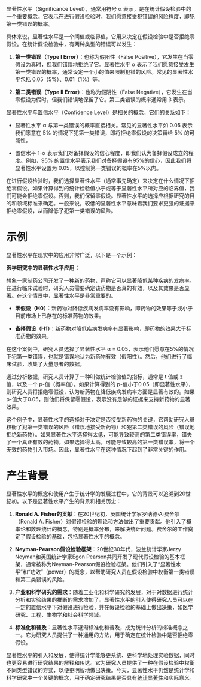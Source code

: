 显著性水平（Significance Level），通常用符号 α 表示，是在统计假设检验中的一个重要概念。它表示在进行假设检验时，我们愿意接受犯错误的风险程度，即犯第一类错误的概率。

具体来说，显著性水平是一个阈值或临界值，它用来决定在假设检验中是否拒绝零假设。在统计假设检验中，有两种类型的错误可以发生：

1. **第一类错误（Type I Error）**：也称为假阳性（False Positive），它发生在当零假设为真时，但我们错误地拒绝了它。显著性水平 α 表示了我们愿意接受发生第一类错误的概率，通常设定一个小的值来限制犯错的风险。常见的显著性水平包括 0.05（5%）、0.01（1%）等。

2. **第二类错误（Type II Error）**：也称为假阴性（False Negative），它发生在当零假设为假时，但我们错误地保留了它。第二类错误的概率通常用 β 表示。

显著性水平与置信水平（Confidence Level）是相关的概念，它们的关系如下：

- 显著性水平 α 与第一类错误的概率直接相关。常见的显著性水平如 0.05 表示我们愿意在 5% 的情况下犯第一类错误，即将拒绝零假设的决策留给 5% 的可能性。

- 置信水平 1-α 表示我们对备择假设的信心程度，即我们认为备择假设成立的程度。例如，95% 的置信水平表示我们对备择假设有95%的信心，因此我们将显著性水平设置为 0.05，以控制第一类错误的概率在5%以内。

在进行假设检验时，我们选择显著性水平（通常事先确定）来决定在什么情况下拒绝零假设。如果计算得到的统计检验值小于或等于显著性水平所对应的临界值，我们可能会拒绝零假设。否则，我们保留零假设。显著性水平的选择应根据研究的目的和领域标准来确定。一般来说，较低的显著性水平意味着我们要求更强的证据来拒绝零假设，从而降低了犯第一类错误的风险。

# 示例

显著性水平在现实中的应用非常广泛，以下是一个示例：

**医学研究中的显著性水平应用：**

想象一家制药公司开发了一种新的药物，声称它可以显著降低某种疾病的发病率。在进行临床试验时，研究人员需要确定该药物是否真的有效，以及其效果是否显著。在这个情景中，显著性水平是非常重要的。

- **零假设（H0）**：新药物对降低疾病发病率没有影响，即药物的效果等于或小于目前市场上已存在的标准药物的效果。

- **备择假设（H1）**：新药物对降低疾病发病率有显著影响，即药物的效果大于标准药物的效果。

在这个案例中，研究人员选择了显著性水平 α = 0.05，表示他们愿意在5%的情况下犯第一类错误，也就是错误地认为新药物有效（假阳性）。然后，他们进行了临床试验，收集了大量患者的数据。

通过分析数据，研究人员计算了一种叫做统计检验值的指标，通常是 t 值或 z 值，以及一个 p-值（概率值）。如果计算得到的 p-值小于0.05（即显著性水平），则研究人员将拒绝零假设，认为新药物在降低疾病发病率方面是显著有效的。如果 p-值大于0.05，则他们将保留零假设，表示没有足够的证据来支持新药物的显著效果。

这个例子中，显著性水平的选择对于决定是否接受新药物的关键，它帮助研究人员权衡了犯第一类错误的风险（错误地接受新药物）和犯第二类错误的风险（错误地拒绝新药物）。如果显著性水平选择得太低，可能导致较高的第二类错误率，错失了一个真正有效的药物。如果选择得太高，可能导致较高的第一类错误率，将一个无效的药物引入市场。因此，显著性水平在这种情况下起到了非常关键的作用。

# 产生背景

显著性水平的概念和使用产生于统计学的发展过程中，它的背景可以追溯到20世纪初。以下是显著性水平产生的背景和相关历史：

1. **Ronald A. Fisher的贡献**：在20世纪初，英国统计学家罗纳德·A·费舍尔（Ronald A. Fisher）对假设检验的理论和方法做出了重要贡献。他引入了概率论和数理统计的概念，特别是概率分布，来解决统计问题。费舍尔的工作奠定了假设检验的基础，包括显著性水平的概念。

2. **Neyman-Pearson假设检验框架**：20世纪30年代，波兰统计学家Jerzy Neyman和英国统计学家Egon Pearson共同开发了现代假设检验的基本框架，通常被称为Neyman-Pearson假设检验框架。他们引入了“显著性水平”和“功效”（power）的概念，以帮助研究人员在假设检验中权衡第一类错误和第二类错误的风险。

3. **产业和科学研究的需求**：随着工业化和科学研究的发展，对于对数据进行统计分析和实验结果的推断的需求增加了。显著性水平的引入使得研究人员可以在一定的置信水平下对假设进行检验，并在假设检验的基础上做出决策，如医学研究、工程、生物学和社会科学领域。

4. **标准化和普及**：显著性水平逐渐标准化和普及，成为统计分析的标准概念之一。它为研究人员提供了一种通用的方法，用于确定在统计检验中是否拒绝零假设。

显著性水平的引入和发展，使得统计学能够更系统、更科学地处理实验数据，同时也更容易进行研究结果的解释和传达。它为研究人员提供了一种在假设检验中权衡不同类型错误的方式，以便更明智地做出决策。今天，显著性水平仍然是统计学和科学研究中一个关键的概念，用于确定研究结果是否具有[统计显著性](统计显著性.md)和实际意义。